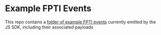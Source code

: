 # Example FPTI Events

This repo contains a [folder of example FPTI events](./example-fpti-events/) currently emitted by the JS SDK, including their associated payloads

